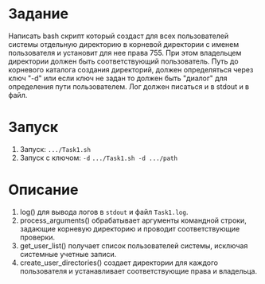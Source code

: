 # Задание
Написать bash скрипт который создаст для всех пользователей системы отдельную директорию в корневой директории
с именем пользователя и установит для нее права 755. При этом владельцем директории должен быть соответствующий пользователь.
Путь до корневого каталога создания директорий, должен определяться через ключ "-d"  или если ключ не задан то должен быть "диалог" для определения пути пользователем.
Лог должен писаться и в stdout и в файл.

# Запуск
1. Запуск: `.../Task1.sh`
2. Запуск с ключом: `-d` `.../Task1.sh -d .../path`

# Описание
1. log() для вывода логов в `stdout` и файл `Task1.log`.
2. process_arguments() обрабатывает аргументы командной строки, задающие корневую директорию
   и проводит соответствующие проверки.
3. get_user_list() получает список пользователей системы, исключая системные учетные записи.
4. create_user_directories() создает директории для каждого пользователя и устанавливает соответствующие права и владельца.
